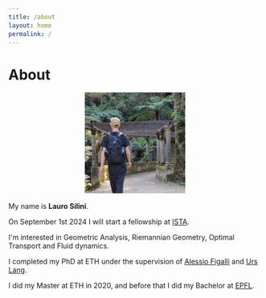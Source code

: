 ```yaml
---
title: /about
layout: home
permalink: /
---
```


# About

<p align="center">
<img src="avatar_old.png" alt="avatar" width="200" border-radius: 50%;/>
</p>

My name is **Lauro Silini**.

On September 1st 2024 I will start a fellowship at [ISTA](https://mathematics.pages.ist.ac.at/).

I'm interested in Geometric Analysis, Riemannian Geometry, Optimal Transport and Fluid dynamics.

I completed my PhD at ETH under the supervision of [Alessio Figalli](https://people.math.ethz.ch/~afigalli/) and [Urs Lang](https://people.math.ethz.ch/~lang/).

I did my Master at ETH in 2020, and before that I did my Bachelor at [EPFL](https://www.epfl.ch/fr/).

